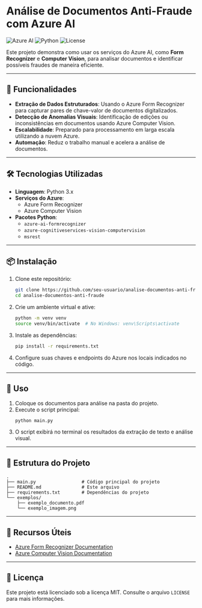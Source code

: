 # Análise de Documentos Anti-Fraude com Azure AI

![Azure AI](https://img.shields.io/badge/Azure%20AI-Powered-blue)
![Python](https://img.shields.io/badge/Python-3.x-yellowgreen)
![License](https://img.shields.io/badge/License-MIT-brightgreen)

Este projeto demonstra como usar os serviços do Azure AI, como **Form Recognizer** e **Computer Vision**, para analisar documentos e identificar possíveis fraudes de maneira eficiente.

---

## 🚀 Funcionalidades

- **Extração de Dados Estruturados**: Usando o Azure Form Recognizer para capturar pares de chave-valor de documentos digitalizados.
- **Detecção de Anomalias Visuais**: Identificação de edições ou inconsistências em documentos usando Azure Computer Vision.
- **Escalabilidade**: Preparado para processamento em larga escala utilizando a nuvem Azure.
- **Automação**: Reduz o trabalho manual e acelera a análise de documentos.

---

## 🛠️ Tecnologias Utilizadas

- **Linguagem**: Python 3.x
- **Serviços do Azure**:
  - Azure Form Recognizer
  - Azure Computer Vision
- **Pacotes Python**:
  - `azure-ai-formrecognizer`
  - `azure-cognitiveservices-vision-computervision`
  - `msrest`

---

## 📦 Instalação

1. Clone este repositório:
   ```bash
   git clone https://github.com/seu-usuario/analise-documentos-anti-fraude.git
   cd analise-documentos-anti-fraude
   ```

2. Crie um ambiente virtual e ative:
   ```bash
   python -m venv venv
   source venv/bin/activate  # No Windows: venv\Scripts\activate
   ```

3. Instale as dependências:
   ```bash
   pip install -r requirements.txt
   ```

4. Configure suas chaves e endpoints do Azure nos locais indicados no código.

---

## 📄 Uso

1. Coloque os documentos para análise na pasta do projeto.
2. Execute o script principal:
   ```bash
   python main.py
   ```
3. O script exibirá no terminal os resultados da extração de texto e análise visual.

---

## 📂 Estrutura do Projeto

```plaintext
.
├── main.py                 # Código principal do projeto
├── README.md               # Este arquivo
├── requirements.txt        # Dependências do projeto
└── exemplos/
    ├── exemplo_documento.pdf
    └── exemplo_imagem.png
```

---

## 🔗 Recursos Úteis

- [Azure Form Recognizer Documentation](https://learn.microsoft.com/en-us/azure/applied-ai-services/form-recognizer/)
- [Azure Computer Vision Documentation](https://learn.microsoft.com/en-us/azure/cognitive-services/computer-vision/)

---

## 📝 Licença

Este projeto está licenciado sob a licença MIT. Consulte o arquivo `LICENSE` para mais informações.

